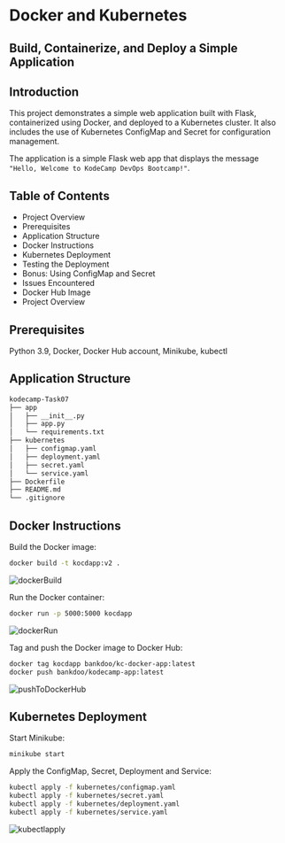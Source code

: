 # Docker and Kubernetes 
## Build, Containerize, and Deploy a Simple Application

## Introduction
This project demonstrates a simple web application built with Flask, containerized using Docker, and deployed to a Kubernetes cluster. It also includes the use of Kubernetes ConfigMap and Secret for configuration management.

The application is a simple Flask web app that displays the message `"Hello, Welcome to KodeCamp DevOps Bootcamp!"`.

## Table of Contents
- Project Overview
- Prerequisites
- Application Structure
- Docker Instructions
- Kubernetes Deployment
- Testing the Deployment
- Bonus: Using ConfigMap and Secret
- Issues Encountered
- Docker Hub Image
- Project Overview


## Prerequisites
Python 3.9, Docker, Docker Hub account, Minikube, kubectl

## Application Structure
```bash
kodecamp-Task07
├── app
│   ├── __init__.py
│   ├── app.py
│   └── requirements.txt
├── kubernetes
│   ├── configmap.yaml
│   ├── deployment.yaml
│   ├── secret.yaml
│   └── service.yaml
├── Dockerfile
├── README.md
└── .gitignore
```

## Docker Instructions
Build the Docker image:

```bash
docker build -t kocdapp:v2 .
```
![dockerBuild](https://github.com/user-attachments/assets/9ac4764e-c69d-431b-b5b4-7a6c0264d26a)

Run the Docker container:
```bash
docker run -p 5000:5000 kocdapp
```
![dockerRun](https://github.com/user-attachments/assets/25c93f68-8153-4cd5-adbd-edaf440bd3e2)

Tag and push the Docker image to Docker Hub:

```bash
docker tag kocdapp bankdoo/kc-docker-app:latest
docker push bankdoo/kodecamp-app:latest
```
![pushToDockerHub](https://github.com/user-attachments/assets/2059d5be-8da7-4381-bc74-662f7d24881e)

## Kubernetes Deployment
Start Minikube:

```bash
minikube start
```

Apply the ConfigMap, Secret, Deployment and Service:
```bash
kubectl apply -f kubernetes/configmap.yaml
kubectl apply -f kubernetes/secret.yaml
kubectl apply -f kubernetes/deployment.yaml
kubectl apply -f kubernetes/service.yaml
```
![kubectlapply](https://github.com/user-attachments/assets/bc7a22c5-5c40-44ab-8946-0a1ba7a29852)